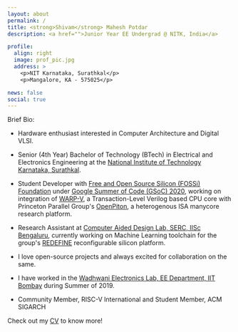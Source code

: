 ```yaml
---
layout: about
permalink: /
title: <strong>Shivam</strong> Mahesh Potdar
description: <a href="">Junior Year EE Undergrad @ NITK, India</a>

profile:
  align: right
  image: prof_pic.jpg
  address: >
    <p>NIT Karnataka, Surathkal</p>
    <p>Mangalore, KA - 575025</p>

news: false
social: true
---
```


Brief Bio:

- Hardware enthusiast interested in Computer Architecture and Digital VLSI.

- Senior (4th Year) Bachelor of Technology (BTech) in Electrical and Electronics Engineering at the [National Institute of Technology Karnataka, Surathkal](https://www.nitk.ac.in/).

- Student Developer with [Free and Open Source Silicon (FOSSi) Foundation](https://fossi-foundation.org) under [Google Summer of Code (GSoC) 2020](https://summerofcode.withgoogle.com), working on integration of [WARP-V](https://github.com/shivampotdar/warp-v), a Transaction-Level Verilog based CPU core with Princeton Parallel Group's [OpenPiton](https://github.com/shivampotdar/openpiton), a heterogenous ISA manycore research platform.

- Research Assistant at [Computer Aided Design Lab, SERC, IISc Bengaluru](http://cadl.iisc.ernet.in/), currently working on Machine Learning toolchain for the group's [REDEFINE](https://morphing.in/redefine) reconfigurable silicon platform.

- I love open-source projects and always excited for collaboration on the same.

- I have worked in the [Wadhwani Electronics Lab, EE Department, IIT Bombay](https://www.ee.iitb.ac.in/~wel_iitb/) during Summer of 2019.

- Community Member, RISC-V International and Student Member, ACM SIGARCH

Check out my [CV](/assets/pdf/CV_Shivam_Potdar_NITK.pdf) to know more!
